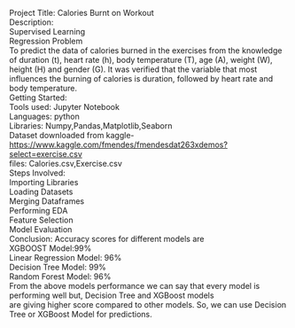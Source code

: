 Project Title: Calories Burnt on Workout  
Description:  
Supervised Learning  
Regression Problem  
To predict the data of calories burned in the exercises from the knowledge of duration (t), heart rate (h), body temperature (T), age (A), weight (W), height (H) and gender (G). It was verified that the variable that most influences the burning of calories is duration, followed by heart rate and body temperature.  
Getting Started:  
Tools used: Jupyter Notebook  
Languages: python  
Libraries: Numpy,Pandas,Matplotlib,Seaborn  
Dataset downloaded from kaggle- https://www.kaggle.com/fmendes/fmendesdat263xdemos?select=exercise.csv  
files: Calories.csv,Exercise.csv    
Steps Involved:  
Importing Libraries  
Loading Datasets  
Merging Dataframes    
Performing EDA  
Feature Selection  
Model Evaluation  
Conclusion: Accuracy scores for different models are  
 XGBOOST Model:99%  
 Linear Regression Model: 96%  
 Decision Tree Model: 99%  
 Random Forest Model: 96%  
  From the above models performance we can say that every model is performing well but, Decision Tree and XGBoost models  
  are giving higher score compared to other models. So, we can use Decision Tree or XGBoost Model for predictions.
